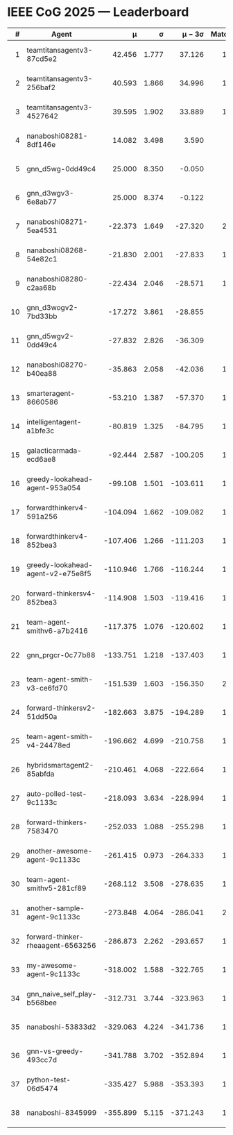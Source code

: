 # IEEE CoG 2025 — Leaderboard

| # | Agent | μ | σ | μ − 3σ | Matches | Updated |
|---:|---|---:|---:|---:|---:|---|
| 1 | teamtitansagentv3-87cd5e2 | 42.456 | 1.777 | 37.126 | 1880 | 2025-08-29 01:37 |
| 2 | teamtitansagentv3-256baf2 | 40.593 | 1.866 | 34.996 | 1960 | 2025-08-29 01:37 |
| 3 | teamtitansagentv3-4527642 | 39.595 | 1.902 | 33.889 | 1920 | 2025-08-29 01:37 |
| 4 | nanaboshi08281-8df146e | 14.082 | 3.498 | 3.590 | 50 | 2025-08-29 01:37 |
| 5 | gnn_d5wg-0dd49c4 | 25.000 | 8.350 | -0.050 | 40 | 2025-08-29 01:37 |
| 6 | gnn_d3wgv3-6e8ab77 | 25.000 | 8.374 | -0.122 | 98 | 2025-08-29 01:37 |
| 7 | nanaboshi08271-5ea4531 | -22.373 | 1.649 | -27.320 | 2260 | 2025-08-29 01:37 |
| 8 | nanaboshi08268-54e82c1 | -21.830 | 2.001 | -27.833 | 1680 | 2025-08-29 01:37 |
| 9 | nanaboshi08280-c2aa68b | -22.434 | 2.046 | -28.571 | 1740 | 2025-08-29 01:37 |
| 10 | gnn_d3wogv2-7bd33bb | -17.272 | 3.861 | -28.855 | 88 | 2025-08-29 01:37 |
| 11 | gnn_d5wgv2-0dd49c4 | -27.832 | 2.826 | -36.309 | 100 | 2025-08-29 01:37 |
| 12 | nanaboshi08270-b40ea88 | -35.863 | 2.058 | -42.036 | 1980 | 2025-08-29 01:37 |
| 13 | smarteragent-8660586 | -53.210 | 1.387 | -57.370 | 1570 | 2025-08-29 01:37 |
| 14 | intelligentagent-a1bfe3c | -80.819 | 1.325 | -84.795 | 1693 | 2025-08-29 01:37 |
| 15 | galacticarmada-ecd6ae8 | -92.444 | 2.587 | -100.205 | 1840 | 2025-08-29 01:37 |
| 16 | greedy-lookahead-agent-953a054 | -99.108 | 1.501 | -103.611 | 1778 | 2025-08-29 01:37 |
| 17 | forwardthinkerv4-591a256 | -104.094 | 1.662 | -109.082 | 1679 | 2025-08-29 01:37 |
| 18 | forwardthinkerv4-852bea3 | -107.406 | 1.266 | -111.203 | 1544 | 2025-08-29 01:37 |
| 19 | greedy-lookahead-agent-v2-e75e8f5 | -110.946 | 1.766 | -116.244 | 1910 | 2025-08-29 01:37 |
| 20 | forward-thinkersv4-852bea3 | -114.908 | 1.503 | -119.416 | 1559 | 2025-08-29 01:37 |
| 21 | team-agent-smithv6-a7b2416 | -117.375 | 1.076 | -120.602 | 1960 | 2025-08-29 01:37 |
| 22 | gnn_prgcr-0c77b88 | -133.751 | 1.218 | -137.403 | 1850 | 2025-08-29 01:37 |
| 23 | team-agent-smith-v3-ce6fd70 | -151.539 | 1.603 | -156.350 | 2258 | 2025-08-29 01:37 |
| 24 | forward-thinkersv2-51dd50a | -182.663 | 3.875 | -194.289 | 1770 | 2025-08-29 01:37 |
| 25 | team-agent-smith-v4-24478ed | -196.662 | 4.699 | -210.758 | 1878 | 2025-08-29 01:37 |
| 26 | hybridsmartagent2-85abfda | -210.461 | 4.068 | -222.664 | 1781 | 2025-08-29 01:37 |
| 27 | auto-polled-test-9c1133c | -218.093 | 3.634 | -228.994 | 1940 | 2025-08-29 01:37 |
| 28 | forward-thinkers-7583470 | -252.033 | 1.088 | -255.298 | 1780 | 2025-08-29 01:37 |
| 29 | another-awesome-agent-9c1133c | -261.415 | 0.973 | -264.333 | 1780 | 2025-08-29 01:37 |
| 30 | team-agent-smithv5-281cf89 | -268.112 | 3.508 | -278.635 | 1860 | 2025-08-29 01:37 |
| 31 | another-sample-agent-9c1133c | -273.848 | 4.064 | -286.041 | 2100 | 2025-08-29 01:37 |
| 32 | forward-thinker-rheaagent-6563256 | -286.873 | 2.262 | -293.657 | 1830 | 2025-08-29 01:37 |
| 33 | my-awesome-agent-9c1133c | -318.002 | 1.588 | -322.765 | 1860 | 2025-08-29 01:37 |
| 34 | gnn_naive_self_play-b568bee | -312.731 | 3.744 | -323.963 | 1580 | 2025-08-29 01:37 |
| 35 | nanaboshi-53833d2 | -329.063 | 4.224 | -341.736 | 1520 | 2025-08-29 01:37 |
| 36 | gnn-vs-greedy-493cc7d | -341.788 | 3.702 | -352.894 | 1420 | 2025-08-29 01:37 |
| 37 | python-test-06d5474 | -335.427 | 5.988 | -353.393 | 1810 | 2025-08-29 01:37 |
| 38 | nanaboshi-8345999 | -355.899 | 5.115 | -371.243 | 1540 | 2025-08-29 01:37 |
